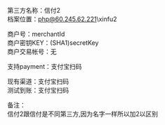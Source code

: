 ﻿第三方名称：信付2  
档案位置：php@60.245.62.221\xinfu2  

商户号：merchantId  
商户密钥KEY：(SHA1)secretKey  
商户交易帐号：无  

支持payment：支付宝扫码  

现有渠道：支付宝扫码  
测试到账：支付宝扫码  

备注：  
信付2跟信付是不同第三方,因为名字一样所以加2以区别  
